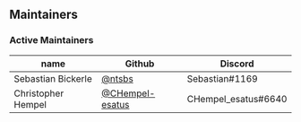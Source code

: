 ## Maintainers

### Active Maintainers
| name               | Github                                               | Discord             |
|--------------------|------------------------------------------------------|---------------------|
| Sebastian Bickerle | [@ntsbs](https://github.com/ntsbs)                   | Sebastian#1169      |
| Christopher Hempel | [@CHempel-esatus](https://github.com/CHempel-esatus) | CHempel_esatus#6640 |
